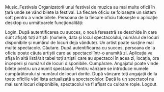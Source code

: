 Music_Festivals
Organizatorii unui festival de muzica au mai multe oficii în țară unde se vând bilete la festival. La fiecare oficiu se folosește un sistem soft pentru a vinde bilete. Persoana de la fiecare oficiu folosește o aplicație desktop cu următoarele funcționalități:

Login. După autentificarea cu succes, o nouă fereastră se deschide în care sunt afișați toți artiștii (numele, data și locul spectacolului, numărul de locuri disponibile și numărul de locuri deja vândute). Un artist poate susține mai multe spectacole.
Căutare. După autentificarea cu succes, persoana de la oficiu poate căuta artiștii care au spectacol într-o anumită zi. Aplicația va afișa în altă listă/alt tabel toți artiștii care au spectacol în acea zi, locația, ora începerii și numărul de locuri disponibile.
Cumpărare. Angajatul poate vinde bilete pentru un anumit spectacol. Pentru vânzare se introduce numele cumpărătorului și numărul de locuri dorite. După vânzare toți angajații de la toate oficiile văd lista actualizată a spectacolelor. Dacă la un spectacol nu mai sunt locuri disponibile, spectacolul va fi afișat cu culoare roșie.
Logout.
